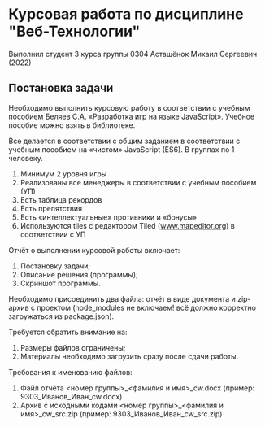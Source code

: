 # Курсовая работа по дисциплине "Веб-Технологии"
Выполнил студент 3 курса группы 0304 Асташёнок Михаил Сергеевич (2022)
## Постановка задачи
Необходимо выполнить курсовую работу в соответствии с учебным пособием Беляев С.А. «Разработка игр на языке JavaScript». Учебное пособие можно взять в библиотеке.

Все делается в соответствии с общим заданием в соответствии с учебным пособием на «чистом» JavaScript (ES6). В группах по 1 человеку. 
1. Минимум 2 уровня игры
2. Реализованы все менеджеры в соответствии с учебным пособием (УП)
3. Есть таблица рекордов
4. Есть препятствия
5. Есть «интеллектуальные» противники и «бонусы»
6. Используются tiles с редактором Tiled (www.mapeditor.org) в соответствии с УП

Отчёт о выполнении курсовой работы включает:
1. Постановку задачи;
2. Описание решения (программы);
3. Скриншот программы.

Необходимо присоединить два файла: отчёт в виде документа и zip-архив с проектом (node_modules не включаем! всё должно корректно загружаться из package.json).

Требуется обратить внимание на:
1. Размеры файлов ограничены;
2. Материалы необходимо загрузить сразу после сдачи работы.

Требования к именованию файлов:
1. Файл отчёта <номер группы>_<фамилия и имя>_cw.docx (пример: 9303_Иванов_Иван_cw.docx)
2. Архив с исходными кодами <номер группы>_<фамилия и имя>_cw_src.zip (пример: 9303_Иванов_Иван_cw_src.zip) 
